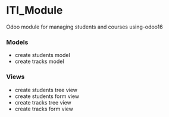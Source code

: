 # ITI_Module
Odoo module for managing students and courses using-odoo16

### Models
- create students model
- create tracks model 

### Views
- create students tree view
- create students form view
- create tracks tree view 
- create tracks form view